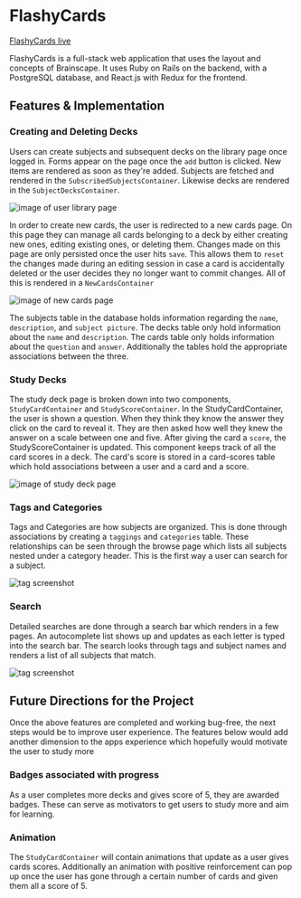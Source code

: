 # FlashyCards

[FlashyCards live][heroku]

[heroku]: https://fully-flashy-cards.herokuapp.com

FlashyCards is a full-stack web application that uses the layout and concepts of Brainscape.  It uses Ruby on Rails on the backend, with a PostgreSQL database, and React.js with Redux for the frontend.

## Features & Implementation

### Creating and Deleting Decks

  Users can create subjects and subsequent decks on the library page once logged in.  Forms appear on the page once the `add` button is clicked.  New items are rendered as soon as they're added.  Subjects are fetched and rendered in the `SubscribedSubjectsContainer`.  Likewise decks are rendered in the `SubjectDecksContainer`.

  ![image of user library page](wireframes/Library.png)

  In order to create new cards, the user is redirected to a new cards page.  On this page they can manage all cards belonging to a deck by either creating new ones, editing existing ones, or deleting them.  Changes made on this page are only persisted once the user hits `save`.  This allows them to `reset` the changes made during an editing session in case a card is accidentally deleted or the user decides they no longer want to commit changes.  All of this is rendered in a `NewCardsContainer`

  ![image of new cards page](wireframes/New-Cards.png)

  The subjects table in the database holds information regarding the `name`, `description`, and `subject picture`.  The decks table only hold information about the `name` and `description`.  The cards table only holds information about the `question` and `answer`.  Additionally the tables hold the appropriate associations between the three.

### Study Decks

The study deck page is broken down into two components, `StudyCardContainer` and `StudyScoreContainer`.  In the StudyCardContainer, the user is shown a question.  When they think they know the answer they click on the card to reveal it.  They are then asked how well they knew the answer on a scale between one and five.  After giving the card a `score`, the StudyScoreContainer is updated.  This component keeps track of all the card scores in a deck.  The card's score is stored in a card-scores table which hold associations between a user and a card and a score.

![image of study deck page](wireframes/Study-Deck.png)

### Tags and Categories

  Tags and Categories are how subjects are organized.  This is done through associations by creating a `taggings` and `categories` table. These relationships can be seen through the browse page which lists all subjects nested under a category header.  This is the first way a user can search for a subject.

  ![tag screenshot](wireframes/Search-Category.png)

### Search

  Detailed searches are done through a search bar which renders in a few pages.  An autocomplete list shows up and updates as each letter is typed into the search bar.  The search looks through tags and subject names and renders a list of all subjects that match.

![tag screenshot](wireframes/Search-Result.png)

## Future Directions for the Project

Once the above features are completed and working bug-free, the next steps would be to improve user experience.  The features below would add another dimension to the apps experience which hopefully would motivate the user to study more

### Badges associated with progress

As a user completes more decks and gives score of 5, they are awarded badges.  These can serve as motivators to get users to study more and aim for learning.

### Animation

The `StudyCardContainer` will contain animations that update as a user gives cards scores.  Additionally an animation with positive reinforcement can pop up once the user has gone through a certain number of cards and given them all a score of 5.

